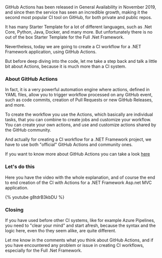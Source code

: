 GitHub Actions has been released in General Availability in November 2019, and since then the service has seen an incredible growth, making it the second most popular CI tool on GitHub, for both private and public repos.

It has many Starter Template for a lot of different languages, such as .Net Core, Python, Java, Docker, and many more. But unfortunately there is no out of the box Starter Template for the Full .Net Framework.

Nevertheless, today we are going to create a CI workflow for a .NET Framework application, using GitHub Actions.

But before deep diving into the code, let me take a step back and talk a little bit about Actions, because it is much more than a CI system. 

### About GitHub Actions

In fact, it is a very powerful automation engine where actions, defined in YAML files, allow you to trigger workflow processed on any GitHub event, such as code commits, creation of Pull Requests or new GitHub Releases, and more.

To create the workflow you use the Actions, which basically are individual tasks, that you can combine to create jobs and customize your workflow. You can create your own actions, and use and customize actions shared by the GitHub community.

And actually for creating a CI workflow for a .NET Framework project, we have to use both "official" GitHub Actions and community ones.

If you want to know more about GitHub Actions you can take a look [here](https://help.github.com/en/actions)

### Let's do this

Here you have the video with the whole explanation, and of course the end to end creation of the CI with Actions for a .NET Framework Asp.net MVC application.

{% youtube g8tdrB3kbDU %}

### Closing

If you have used before other CI systems, like for example Azure Pipelines, you need to "clear your mind" and start afresh, because the syntax and the logic here, even tho they seem alike, are quite different.

Let me know in the comments what you think about GitHub Actions, and if you have encountered any problem or issue in creating CI workflows, especially for the Full .Net Framework.